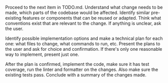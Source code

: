 Proceed to the next item in TODO.md. Understand what change needs to be made,
which parts of the codebase would be affected. Identify similar pre-existing
features or components that can be reused or adapted. Think what conventions
exist that are relevant to the change. If anything is unclear, ask the user.

Identify possible implementation options and make a technical plan for each
one: what files to change, what commands to run, etc. Present the plans to the
user and ask for choice and confirmation. If there's only one reasonable way to
implement, present just one.

After the plan is confirmed, implement the code, make sure it has test
coverage, run the linter and formatter on the changes. Also make sure the
existing tests pass. Conclude with a summary of the changes made.
